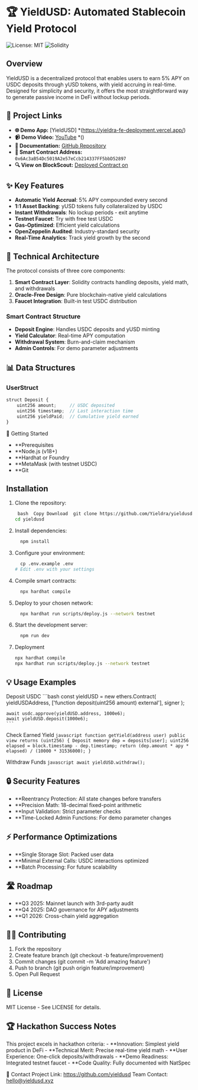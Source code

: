 # 🏆 YieldUSD: Automated Stablecoin Yield Protocol

![License: MIT](https://img.shields.io/badge/License-MIT-green.svg)
![Solidity](https://img.shields.io/badge/Solidity-0.8.x-blue)

## Overview

YieldUSD is a decentralized protocol that enables users to earn 5% APY on USDC deposits through yUSD tokens, with yield accruing in real-time. Designed for simplicity and security, it offers the most straightforward way to generate passive income in DeFi without lockup periods.

## 🔗 Project Links

- **🌐 Demo App:** [YieldUSD] *(https://yieldra-fe-deployment.vercel.app/)
- **📹 Demo Video:** [YouTube](#) *()
- **📄 Documentation:** [GitHub Repository](https://github.com/Yieldra)
- **📝 Smart Contract Address:** `0x6Ac3aB54Dc5019A2e57eCcb214337FF5bbD52897`
- **🔍 View on BlockScout:** [Deployed Contract on](#)

## ✨ Key Features

- **Automatic Yield Accrual**: 5% APY compounded every second
- **1:1 Asset Backing**: yUSD tokens fully collateralized by USDC
- **Instant Withdrawals**: No lockup periods - exit anytime
- **Testnet Faucet**: Try with free test USDC
- **Gas-Optimized**: Efficient yield calculations
- **OpenZeppelin Audited**: Industry-standard security
- **Real-Time Analytics**: Track yield growth by the second

## 🔧 Technical Architecture

The protocol consists of three core components:

1. **Smart Contract Layer**: Solidity contracts handling deposits, yield math, and withdrawals
2. **Oracle-Free Design**: Pure blockchain-native yield calculations
3. **Faucet Integration**: Built-in test USDC distribution

### Smart Contract Structure

- **Deposit Engine**: Handles USDC deposits and yUSD minting
- **Yield Calculator**: Real-time APY computation
- **Withdrawal System**: Burn-and-claim mechanism
- **Admin Controls**: For demo parameter adjustments

## 📊 Data Structures

### UserStruct
```javascript
struct Deposit {
    uint256 amount;     // USDC deposited
    uint256 timestamp;  // Last interaction time
    uint256 yieldPaid;  // Cumulative yield earned
}
```

🚀 Getting Started
- **Prerequisites
- **Node.js (v18+)
- **Hardhat or Foundry
- **MetaMask (with testnet USDC)
- **Git


## Installation


1. Clone the repository:
   
    ```bash
     bash  Copy Download  git clone https://github.com/Yieldra/yieldusd.git
    cd yieldusd
    ```
   
2. Install dependencies:

    ```bash
      npm install
    ```
    
3. Configure your environment:

    ```bash
      cp .env.example .env
    # Edit .env with your settings
    ```
    
4. Compile smart contracts:

    ```bash
      npx hardhat compile
    ```

5. Deploy to your chosen network:
    
    ```bash
      npx hardhat run scripts/deploy.js --network testnet
    ```
    
6. Start the development server:
    
    ```bash
      npm run dev
    ```
    
7. Deployment

    ```bash
    npx hardhat compile
    npx hardhat run scripts/deploy.js --network testnet
    ```
    
## 💡 Usage Examples
Deposit USDC
    ```bash
    const yieldUSD = new ethers.Contract(
      yieldUSDAddress, 
      ['function deposit(uint256 amount) external'],
      signer
    );
    
    await usdc.approve(yieldUSD.address, 1000e6);
    await yieldUSD.deposit(1000e6);
    ```

Check Earned Yield
    ```javascript
    function getYield(address user) public view returns (uint256) {
        Deposit memory dep = deposits[user];
        uint256 elapsed = block.timestamp - dep.timestamp;
        return (dep.amount * apy * elapsed) / (10000 * 31536000);
    }
    ```
    
Withdraw Funds
    ```javascript
    await yieldUSD.withdraw();
    ```
    
## 🔒 Security Features
- **Reentrancy Protection: All state changes before transfers
- **Precision Math: 18-decimal fixed-point arithmetic
- **Input Validation: Strict parameter checks
- **Time-Locked Admin Functions: For demo parameter changes

## ⚡ Performance Optimizations
- **Single Storage Slot: Packed user data
- **Minimal External Calls: USDC interactions optimized
- **Batch Processing: For future scalability

## 🛣️ Roadmap
- **Q3 2025: Mainnet launch with 3rd-party audit
- **Q4 2025: DAO governance for APY adjustments
- **Q1 2026: Cross-chain yield aggregation

## 👨‍💻 Contributing
1. Fork the repository
2. Create feature branch (git checkout -b feature/improvement)
3. Commit changes (git commit -m 'Add amazing feature')
4. Push to branch (git push origin feature/improvement)
5. Open Pull Request

## 📜 License
MIT License - See LICENSE for details.

## 🏆 Hackathon Success Notes
This project excels in hackathon criteria:
    - **Innovation: Simplest yield product in DeFi
    - **Technical Merit: Precise real-time yield math
    - **User Experience: One-click deposits/withdrawals
    - **Demo Readiness: Integrated testnet faucet
    - **Code Quality: Fully documented with NatSpec

📮 Contact
Project Link: https://github.com/yieldusd
Team Contact: hello@yieldusd.xyz
